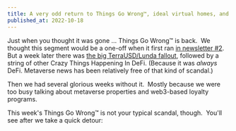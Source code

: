 ```yaml
---
title: A very odd return to Things Go Wrong™, ideal virtual homes, and a podcast recommendation
published_at: 2022-10-18
---
```

Just when you thought it was gone … Things Go Wrong™ is back.  We thought this segment would be a one-off when it first ran [in newsletter #2](https://www.blockandmortar.xyz/newsletter/crypto-bahamas-otherside-fallout-and-a-little-crime-for-good-measure#things-go-wrong). But a week later there was [the big TerraUSD/Lunda fallout](https://www.blockandmortar.xyz/newsletter/what-the-hell-just-happened#things-go-wrong-what-happened-with-terrausd-and-luna-edition), followed by a string of other Crazy Things Happening In DeFi. (Because it was _always_ DeFi. Metaverse news has been relatively free of that kind of scandal.) 

Then we had several glorious weeks without it.  Mostly because we were too busy talking about metaverse properties and web3-based loyalty programs.

This week's Things Go Wrong™ is not your typical scandal, though.  You'll see after we take a quick detour: